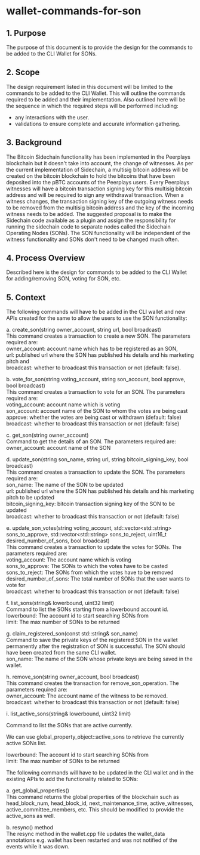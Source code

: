 # wallet-commands-for-son

## 1. Purpose

The purpose of this document is to provide the design for the commands to be added to the CLI Wallet for SONs.

## 2. Scope

The design requirement listed in this document will be limited to the commands to be added to the CLI Wallet. This will outline the commands required to be added and their implementation. Also outlined here will be the sequence in which the required steps will be performed including:

* any interactions with the user.
* validations to ensure complete and accurate information gathering.

## 3. Background

The Bitcoin Sidechain functionality has been implemented in the Peerplays blockchain but it doesn't take into account, the change of witnesses. As per the current implementation of Sidechain, a multisig bitcoin address will be created on the bitcoin blockchain to hold the bitcoins that have been deposited into the pBTC accounts of the Peerplays users. Every Peerplays witnesses will have a bitcoin transaction signing key for this multisig bitcoin address and will be required to sign any withdrawal transaction. When a witness changes, the transaction signing key of the outgoing witness needs to be removed from the multisig bitcoin address and the key of the incoming witness needs to be added. The suggested proposal is to make the Sidechain code available as a plugin and assign the responsibility for running the sidechain code to separate nodes called the Sidechain Operating Nodes \(SONs\). The SON functionality will be independent of the witness functionality and SONs don't need to be changed much often.

## 4. Process Overview

Described here is the design for commands to be added to the CLI Wallet for adding/removing SON, voting for SON, etc.

## 5. Context

The following commands will have to be added in the CLI wallet and new APIs created for the same to allow the users to use the SON functionality:

a. create\_son\(string owner\_account, string url, bool broadcast\)  
This command creates a transaction to create a new SON. The parameters required are:  
owner\_account: account name which has to be registered as an SON,  
url: published url where the SON has published his details and his marketing pitch and  
broadcast: whether to broadcast this transaction or not \(default: false\).

b. vote\_for\_son\(string voting\_account, string son\_account, bool approve, bool broadcast\)  
This command creates a transaction to vote for an SON. The parameters required are:  
voting\_account: account name which is voting  
son\_account: account name of the SON to whom the votes are being cast  
approve: whether the votes are being cast or withdrawn \(default: false\)  
broadcast: whether to broadcast this transaction or not \(default: false\)

c. get\_son\(string owner\_account\)  
Command to get the details of an SON. The parameters required are:  
owner\_account: account name of the SON

d. update\_son\(string son\_name, string url, string bitcoin\_signing\_key, bool broadcast\)  
This command creates a transaction to update the SON. The parameters required are:  
son\_name: The name of the SON to be updated  
url: published url where the SON has published his details and his marketing pitch to be updated  
bitcoin\_signing\_key: bitcoin transaction signing key of the SON to be updated  
broadcast: whether to broadcast this transaction or not \(default: false\)

e. update\_son\_votes\(string voting\_account, std::vector&lt;std::string&gt; sons\_to\_approve, std::vector&lt;std::string&gt; sons\_to\_reject, uint16\_t desired\_number\_of\_sons, bool broadcast\)  
This command creates a transaction to update the votes for SONs. The parameters required are:  
voting\_account: The account name which is voting  
sons\_to\_approve: The SONs to which the votes have to be casted  
sons\_to\_reject: The SONs from which the votes have to be removed  
desired\_number\_of\_sons: The total number of SONs that the user wants to vote for  
broadcast: whether to broadcast this transaction or not \(default: false\)

f. list\_sons\(string& lowerbound, uint32 limit\)  
Command to list the SONs starting from a lowerbound account id.  
lowerbound: The account id to start searching SONs from  
limit: The max number of SONs to be returned

g. claim\_registered\_son\(const std::string& son\_name\)  
Command to save the private keys of the registered SON in the wallet permanently after the registration of SON is successful. The SON should have been created from the same CLI wallet.  
son\_name: The name of the SON whose private keys are being saved in the wallet.

h. remove\_son\(string owner\_account, bool broadcast\)  
This command creates the transaction for remove\_son\_operation. The parameters required are:  
owner\_account: The account name of the witness to be removed.  
broadcast: whether to broadcast this transaction or not \(default: false\)

i. list\_active\_sons\(string& lowerbound, uint32 limit\)

Command to list the SONs that are active currently.

We can use global\_property\_object::active\_sons to retrieve the currently active SONs list.

lowerbound: The account id to start searching SONs from  
limit: The max number of SONs to be returned

The following commands will have to be updated in the CLI wallet and in the existing APIs to add the functionality related to SONs:

a. get\_global\_properties\(\)  
This command returns the global properties of the blockchain such as head\_block\_num, head\_block\_id, next\_maintenance\_time, active\_witnesses, active\_committee\_members, etc. This should be modified to provide the active\_sons as well.

b. resync\(\) method  
The resync method in the wallet.cpp file updates the wallet\_data annotations e.g. wallet has been restarted and was not notified of the events while it was down.

